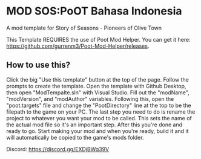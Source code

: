# MOD SOS:PoOT Bahasa Indonesia
A mod template for Story of Seasons - Pioneers of Olive Town

This Template REQUIRES the use of Poot Mod Helper. You can get it here: https://github.com/gurrenm3/Poot-Mod-Helper/releases.

## How to use this?
Click the big "Use this template" button at the top of the page. Follow the prompts to create the template. Open the template with Github Desktop, then open "ModTempalte.sln" with Visual Studio. Fill out the "modName", "modVersion", and "modAuthor" variables. Following this, open the "poot.targets" file and change the "PootDirectory" line at the top to be the filepath to the game on your PC. The last step you need to do is rename the project to whatever you want your mod to be called. This sets the name of the actual mod file so it's an important step. After this you're done and ready to go. Start making your mod and when you're ready, build it and it will automatically be copied to the game's mods folder.

Discord: 
https://discord.gg/EXDjBWq39V
